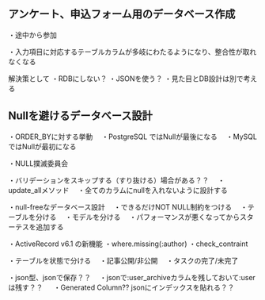 ## アンケート、申込フォーム用のデータベース作成

・途中から参加

・入力項目に対応するテーブルカラムが多岐にわたるようになり、整合性が取れなくなる

解決策として
・RDBにしない？
・JSONを使う？
・見た目とDB設計は別で考える

## Nullを避けるデータベース設計

・ORDER_BYに対する挙動
　・PostgreSQL ではNullが最後になる
　・MySQL ではNullが最初になる

・NULL撲滅委員会

・バリデーションをスキップする（すり抜ける）場合がある？？
　・update_allメソッド
 　・全てのカラムにnullを入れないように設計する 
  
・null-freeなデータベース設計
　・できるだけNOT NULL制約をつける
　・テーブルを分ける
　・モデルを分ける
　・パフォーマンスが悪くなってからスターテスを追加する

・ActiveRecord v6.1 の新機能
  ・where.missing(:author)
  ・check_contraint
 
・テーブルを状態で分ける
　・記事公開/非公開
　・タスクの完了/未完了
 
 ・json型、jsonで保存？？
 　・jsonで:user_archiveカラムを残しておいて:userは残す？？
 　
 ・Generated Column?? jsonにインデックスを貼れる？？
 
 
